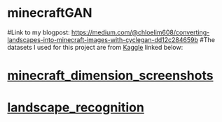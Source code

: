 # minecraftGAN
#Link to my blogpost: https://medium.com/@chloelim608/converting-landscapes-into-minecraft-images-with-cyclegan-dd12c284659b
#The datasets I used for this project are from [Kaggle](https://www.kaggle.com/datasets) linked below:
# [minecraft_dimension_screenshots](https://www.kaggle.com/datasets/pr1m3r/minecraft-dimensions-screenshots)
# [landscape_recognition](https://www.kaggle.com/datasets/utkarshsaxenadn/landscape-recognition-image-dataset-12k-images)

